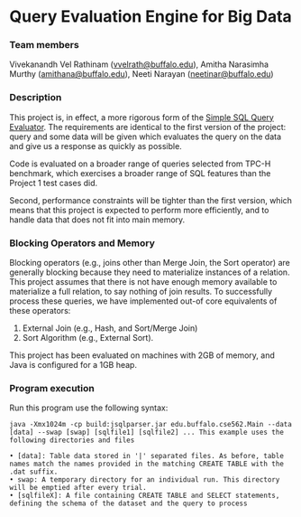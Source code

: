 Query Evaluation Engine for Big Data 
==============================

### Team members

Vivekanandh Vel Rathinam (vvelrath@buffalo.edu), Amitha Narasimha Murthy (amithana@buffalo.edu), 
Neeti Narayan (neetinar@buffalo.edu)

### Description

This project is, in effect, a more rigorous form of the [Simple SQL Query Evaluator](https://github.com/vvelrath/Simple-SPJUA-Query-Evaluator). 
The requirements are identical to the first version of the project: query and some data will be given which evaluates the query on the data and
give us a response as quickly as possible.

Code is evaluated on a broader range of queries selected from TPC-H benchmark, which exercises a broader range of SQL features than the Project 1 test cases did.

Second, performance constraints will be tighter than the first version, which means that this project is expected to perform more efficiently, and to handle data that does not fit into main memory.

### Blocking Operators and Memory

Blocking operators (e.g., joins other than Merge Join, the Sort operator) are generally blocking because they need to materialize instances of a relation. This project assumes that there is not have enough memory available to materialize a full relation, to say nothing of join results. To successfully process these queries, we have implemented out-of core equivalents of these operators: 

1) External Join (e.g., Hash, and Sort/Merge Join) 
2) Sort Algorithm (e.g., External Sort).

This project has been evaluated on machines with 2GB of memory, and Java is configured for a 1GB heap.

### Program execution

Run this program use the following syntax:

	java -Xmx1024m -cp build:jsqlparser.jar edu.buffalo.cse562.Main --data [data] --swap [swap] [sqlfile1] [sqlfile2] ... This example uses the following directories and files
	
	• [data]: Table data stored in '|' separated files. As before, table names match the names provided in the matching CREATE TABLE with the .dat suffix.
	• swap: A temporary directory for an individual run. This directory will be emptied after every trial.
	• [sqlfileX]: A file containing CREATE TABLE and SELECT statements, defining the schema of the dataset and the query to process